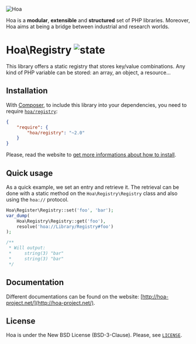 ![Hoa](http://static.hoa-project.net/Image/Hoa_small.png)

Hoa is a **modular**, **extensible** and **structured** set of PHP libraries.
Moreover, Hoa aims at being a bridge between industrial and research worlds.

# Hoa\Registry ![state](http://central.hoa-project.net/State/Registry)

This library offers a static registry that stores key/value combinations. Any
kind of PHP variable can be stored: an array, an object, a resource…

## Installation

With [Composer](http://getcomposer.org/), to include this library into your
dependencies, you need to require
[`hoa/registry`](https://packagist.org/packages/hoa/registry):

```json
{
    "require": {
        "hoa/registry": "~2.0"
    }
}
```

Please, read the website to [get more informations about how to
install](http://hoa-project.net/Source.html).

## Quick usage

As a quick example, we set an entry and retrieve it. The retrieval can be done
with a static method on the `Hoa\Registry\Registry` class and also using the
`hoa://` protocol.

```php
Hoa\Register\Registry::set('foo', 'bar');
var_dump(
    Hoa\Registry\Registry::get('foo'),
    resolve('hoa://Library/Registry#foo')
);

/**
 * Will output:
 *     string(3) "bar"
 *     string(3) "bar"
 */
```

## Documentation

Different documentations can be found on the website:
[http://hoa-project.net/](http://hoa-project.net/).

## License

Hoa is under the New BSD License (BSD-3-Clause). Please, see
[`LICENSE`](http://hoa-project.net/LICENSE).
